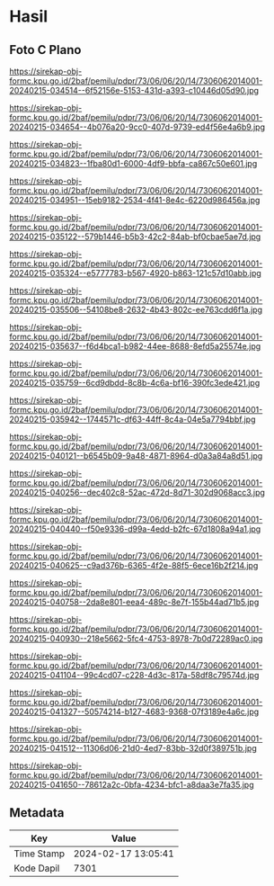 # Hasil

## Foto C Plano

https://sirekap-obj-formc.kpu.go.id/2baf/pemilu/pdpr/73/06/06/20/14/7306062014001-20240215-034514--6f52156e-5153-431d-a393-c10446d05d90.jpg

https://sirekap-obj-formc.kpu.go.id/2baf/pemilu/pdpr/73/06/06/20/14/7306062014001-20240215-034654--4b076a20-9cc0-407d-9739-ed4f56e4a6b9.jpg

https://sirekap-obj-formc.kpu.go.id/2baf/pemilu/pdpr/73/06/06/20/14/7306062014001-20240215-034823--1fba80d1-6000-4df9-bbfa-ca867c50e601.jpg

https://sirekap-obj-formc.kpu.go.id/2baf/pemilu/pdpr/73/06/06/20/14/7306062014001-20240215-034951--15eb9182-2534-4f41-8e4c-6220d986456a.jpg

https://sirekap-obj-formc.kpu.go.id/2baf/pemilu/pdpr/73/06/06/20/14/7306062014001-20240215-035122--579b1446-b5b3-42c2-84ab-bf0cbae5ae7d.jpg

https://sirekap-obj-formc.kpu.go.id/2baf/pemilu/pdpr/73/06/06/20/14/7306062014001-20240215-035324--e5777783-b567-4920-b863-121c57d10abb.jpg

https://sirekap-obj-formc.kpu.go.id/2baf/pemilu/pdpr/73/06/06/20/14/7306062014001-20240215-035506--54108be8-2632-4b43-802c-ee763cdd6f1a.jpg

https://sirekap-obj-formc.kpu.go.id/2baf/pemilu/pdpr/73/06/06/20/14/7306062014001-20240215-035637--f6d4bca1-b982-44ee-8688-8efd5a25574e.jpg

https://sirekap-obj-formc.kpu.go.id/2baf/pemilu/pdpr/73/06/06/20/14/7306062014001-20240215-035759--6cd9dbdd-8c8b-4c6a-bf16-390fc3ede421.jpg

https://sirekap-obj-formc.kpu.go.id/2baf/pemilu/pdpr/73/06/06/20/14/7306062014001-20240215-035942--1744571c-df63-44ff-8c4a-04e5a7794bbf.jpg

https://sirekap-obj-formc.kpu.go.id/2baf/pemilu/pdpr/73/06/06/20/14/7306062014001-20240215-040121--b6545b09-9a48-4871-8964-d0a3a84a8d51.jpg

https://sirekap-obj-formc.kpu.go.id/2baf/pemilu/pdpr/73/06/06/20/14/7306062014001-20240215-040256--dec402c8-52ac-472d-8d71-302d9068acc3.jpg

https://sirekap-obj-formc.kpu.go.id/2baf/pemilu/pdpr/73/06/06/20/14/7306062014001-20240215-040440--f50e9336-d99a-4edd-b2fc-67d1808a94a1.jpg

https://sirekap-obj-formc.kpu.go.id/2baf/pemilu/pdpr/73/06/06/20/14/7306062014001-20240215-040625--c9ad376b-6365-4f2e-88f5-6ece16b2f214.jpg

https://sirekap-obj-formc.kpu.go.id/2baf/pemilu/pdpr/73/06/06/20/14/7306062014001-20240215-040758--2da8e801-eea4-489c-8e7f-155b44ad71b5.jpg

https://sirekap-obj-formc.kpu.go.id/2baf/pemilu/pdpr/73/06/06/20/14/7306062014001-20240215-040930--218e5662-5fc4-4753-8978-7b0d72289ac0.jpg

https://sirekap-obj-formc.kpu.go.id/2baf/pemilu/pdpr/73/06/06/20/14/7306062014001-20240215-041104--99c4cd07-c228-4d3c-817a-58df8c79574d.jpg

https://sirekap-obj-formc.kpu.go.id/2baf/pemilu/pdpr/73/06/06/20/14/7306062014001-20240215-041327--50574214-b127-4683-9368-07f3189e4a6c.jpg

https://sirekap-obj-formc.kpu.go.id/2baf/pemilu/pdpr/73/06/06/20/14/7306062014001-20240215-041512--11306d06-21d0-4ed7-83bb-32d0f389751b.jpg

https://sirekap-obj-formc.kpu.go.id/2baf/pemilu/pdpr/73/06/06/20/14/7306062014001-20240215-041650--78612a2c-0bfa-4234-bfc1-a8daa3e7fa35.jpg


## Metadata

| Key        | Value               |
| ---------- | ------------------- |
| Time Stamp | 2024-02-17 13:05:41 |
| Kode Dapil | 7301                |



